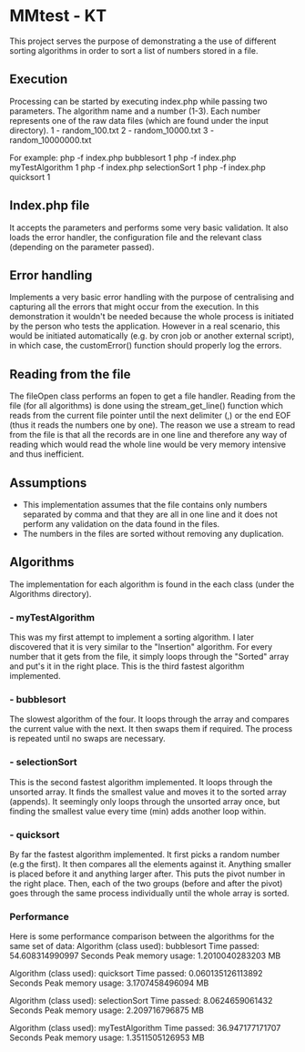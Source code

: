 # MMtest - KT

This project serves the purpose of demonstrating a the use of different sorting algorithms in order to sort a list of numbers stored in a file.

## Execution
Processing can be started by executing index.php while passing two parameters. The algorithm name and a number (1-3). 
Each number represents one of the raw data files (which are found under the input directory).
1 - random_100.txt
2 - random_10000.txt
3 - random_10000000.txt

For example:
php -f index.php bubblesort 1
php -f index.php myTestAlgorithm 1
php -f index.php selectionSort 1
php -f index.php quicksort 1

## Index.php file
It accepts the parameters and performs some very basic validation.
It also loads the error handler, the configuration file and the relevant class (depending on the parameter passed).

## Error handling
Implements a very basic error handling with the purpose of centralising and capturing all the errors that might occur from the execution.
In this demonstration it wouldn't be needed because the whole process is initiated by the person who tests the application.
However in a real scenario, this would be initiated automatically (e.g. by cron job or another external script), in which case, the customError() function should properly log the errors.

## Reading from the file
The fileOpen class performs an fopen to get a file handler.
Reading from the file (for all algorithms) is done using the stream_get_line() function which reads from the current file pointer until the next delimiter (,) or the end EOF (thus it reads the numbers one by one).
The reason we use a stream to read from the file is that all the records are in one line and therefore any way of reading which would read the whole line would be very memory intensive and thus inefficient.

## Assumptions
- This implementation assumes that the file contains only numbers separated by comma and that they are all in one line and it does not perform any validation on the data found in the files.
- The numbers in the files are sorted without removing any duplication.

## Algorithms
The implementation for each algorithm is found in the each class (under the Algorithms directory).

### - myTestAlgorithm
This was my first attempt to implement a sorting algorithm. I later discovered that it is very similar to the "Insertion" algorithm.
For every number that it gets from the file, it simply loops through the "Sorted" array and put's it in the right place.
This is the third fastest algorithm implemented.

### - bubblesort
The slowest algorithm of the four. It loops through the array and compares the current value with the next. It then swaps them if required. The process is repeated until no swaps are necessary.

### - selectionSort
This is the second fastest algorithm implemented.
It loops through the unsorted array. It finds the smallest value and moves it to the sorted array (appends).
It seemingly only loops through the unsorted array once, but finding the smallest value every time (min) adds another loop within.

### - quicksort
By far the fastest algorithm implemented.
It first picks a random number (e.g the first). It then compares all the elements against it. Anything smaller is placed before it and anything larger after.
This puts the pivot number in the right place.
Then, each of the two groups (before and after the pivot) goes through the same process individually until the whole array is sorted.

### Performance
Here is some performance comparison between the algorithms for the same set of data:
Algorithm (class used): bubblesort
Time passed: 54.608314990997 Seconds
Peak memory usage: 1.2010040283203 MB

Algorithm (class used): quicksort
Time passed: 0.060135126113892 Seconds
Peak memory usage: 3.1707458496094 MB

Algorithm (class used): selectionSort
Time passed: 8.0624659061432 Seconds
Peak memory usage: 2.209716796875 MB

Algorithm (class used): myTestAlgorithm
Time passed: 36.947177171707 Seconds
Peak memory usage: 1.3511505126953 MB
 



